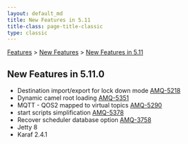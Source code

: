 ```yaml
---
layout: default_md
title: New Features in 5.11 
title-class: page-title-classic
type: classic
---
```


[Features](features) > [New Features](new-features) > [New Features in 5.11](new-features-in-511)


New Features in 5.11.0
----------------------

*   Destination import/export for lock down mode [AMQ-5218](https://issues.apache.org/jira/browse/AMQ-5218)
*   Dynamic camel root loading [AMQ-5351](https://issues.apache.org/jira/browse/AMQ-5351)
*   MQTT - QOS2 mapped to virtual topics [AMQ-5290](https://issues.apache.org/jira/browse/AMQ-5290)
*   start scripts simplification [AMQ-5378](https://issues.apache.org/jira/browse/AMQ-5378)
*   Recover scheduler database option [AMQ-3758](https://issues.apache.org/jira/browse/AMQ-3758)
*   Jetty 8
*   Karaf 2.4.1

